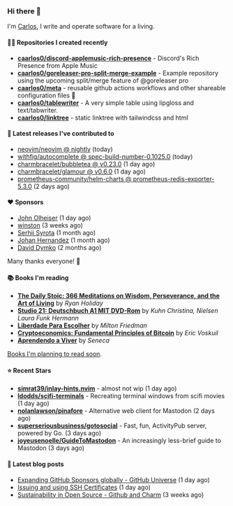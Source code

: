 ### Hi there 👋

I'm [Carlos](https://caarlos0.dev), I write and operate software for a living.

#### 👨‍💻 Repositories I created recently
- **[caarlos0/discord-applemusic-rich-presence](https://github.com/caarlos0/discord-applemusic-rich-presence)** - Discord&#39;s Rich Presence from Apple Music
- **[caarlos0/goreleaser-pro-split-merge-example](https://github.com/caarlos0/goreleaser-pro-split-merge-example)** - Example repository using the upcoming split/merge feature of @goreleaser pro
- **[caarlos0/meta](https://github.com/caarlos0/meta)** - reusable github actions workflows and other shareable configuration files 🫥
- **[caarlos0/tablewriter](https://github.com/caarlos0/tablewriter)** - A very simple table using lipgloss and text/tabwriter.
- **[caarlos0/linktree](https://github.com/caarlos0/linktree)** - static linktree with tailwindcss and html

#### 🚀 Latest releases I've contributed to


- [neovim/neovim @ nightly](https://github.com/neovim/neovim/releases/tag/nightly) (today)
- [withfig/autocomplete @ spec-build-number-0.1025.0](https://github.com/withfig/autocomplete/releases/tag/spec-build-number-0.1025.0) (today)
- [charmbracelet/bubbletea @ v0.23.0](https://github.com/charmbracelet/bubbletea/releases/tag/v0.23.0) (1 day ago)
- [charmbracelet/glamour @ v0.6.0](https://github.com/charmbracelet/glamour/releases/tag/v0.6.0) (1 day ago)
- [prometheus-community/helm-charts @ prometheus-redis-exporter-5.3.0](https://github.com/prometheus-community/helm-charts/releases/tag/prometheus-redis-exporter-5.3.0) (2 days ago)

#### ❤️ Sponsors
- [John Olheiser](https://github.com/jolheiser) (1 day ago)
- [winston](https://github.com/nekowinston) (3 weeks ago)
- [Serhii Syrota](https://github.com/ssyrota) (1 month ago)
- [Johan Hernandez](https://github.com/bithavoc) (1 month ago)
- [David Dymko](https://github.com/ddymko) (2 months ago)

Many thanks everyone! 🙏

#### 📚 Books I'm reading
- **[The Daily Stoic: 366 Meditations on Wisdom, Perseverance, and the Art of Living](https://www.goodreads.com/book/show/29093292-the-daily-stoic)** by _Ryan Holiday_
- **[Studio 21: Deutschbuch A1 MIT DVD-Rom](https://www.goodreads.com/book/show/25495148-studio-21)** by _Kuhn Christina, Nielsen Laura Funk Hermann_
- **[Liberdade Para Escolher](https://www.goodreads.com/book/show/17238591-liberdade-para-escolher)** by _Milton Friedman_
- **[Cryptoeconomics: Fundamental Principles of Bitcoin](https://www.goodreads.com/book/show/56919322-cryptoeconomics)** by _Eric Voskuil_
- **[Aprendendo a Viver](https://www.goodreads.com/book/show/28219486-aprendendo-a-viver)** by _Seneca_

[Books I'm planning to read soon](https://www.amazon.com.br/hz/wishlist/ls/EB8P7VS717SV).

#### ⭐ Recent Stars


- **[simrat39/inlay-hints.nvim](https://github.com/simrat39/inlay-hints.nvim)** - almost not wip (1 day ago)
- **[ldodds/scifi-terminals](https://github.com/ldodds/scifi-terminals)** - Recreating terminal windows from scifi movies (1 day ago)
- **[nolanlawson/pinafore](https://github.com/nolanlawson/pinafore)** - Alternative web client for Mastodon (2 days ago)
- **[superseriousbusiness/gotosocial](https://github.com/superseriousbusiness/gotosocial)** - Fast, fun, ActivityPub server, powered by Go. (3 days ago)
- **[joyeusenoelle/GuideToMastodon](https://github.com/joyeusenoelle/GuideToMastodon)** - An increasingly less-brief guide to Mastodon (3 days ago)

#### 📄 Latest blog posts
- [Expanding GitHub Sponsors globally - GitHub Universe](https://carlosbecker.com/posts/github-universe-2022/) (1 day ago)
- [Issuing and using SSH Certificates](https://carlosbecker.com/posts/ssh-certificates/) (1 day ago)
- [Sustainability in Open Source - Github and Charm](https://carlosbecker.com/posts/sustainability-oss-github-charm/) (3 weeks ago)
